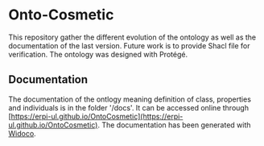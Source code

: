 # Onto-Cosmetic

This repository gather the different evolution of the ontology as well as the documentation of the last version. Future work is to provide Shacl file for verification.
The ontology was designed with Protégé. 

## Documentation 

The documentation of the ontlogy meaning definition of class, properties and individuals is in the folder '/docs'. It can be accessed online through [https://erpi-ul.github.io/OntoCosmetic](https://erpi-ul.github.io/OntoCosmetic).
The documentation has been generated with [Widoco](https://github.com/dgarijo/Widoco).
